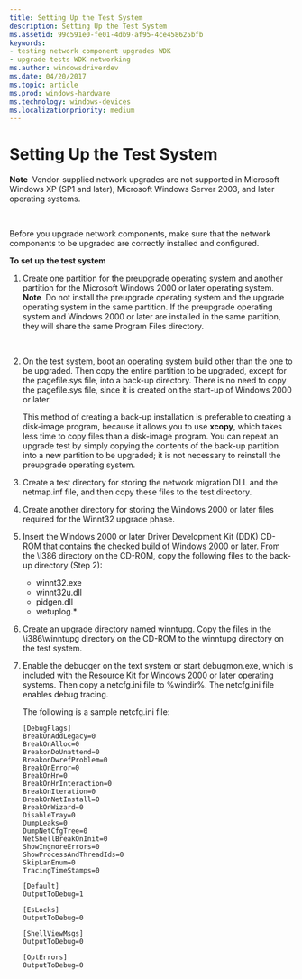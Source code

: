 ```yaml
---
title: Setting Up the Test System
description: Setting Up the Test System
ms.assetid: 99c591e0-fe01-4db9-af95-4ce458625bfb
keywords:
- testing network component upgrades WDK
- upgrade tests WDK networking
ms.author: windowsdriverdev
ms.date: 04/20/2017
ms.topic: article
ms.prod: windows-hardware
ms.technology: windows-devices
ms.localizationpriority: medium
---
```


# Setting Up the Test System





**Note**  Vendor-supplied network upgrades are not supported in Microsoft Windows XP (SP1 and later), Microsoft Windows Server 2003, and later operating systems.

 

Before you upgrade network components, make sure that the network components to be upgraded are correctly installed and configured.

**To set up the test system**

1.  Create one partition for the preupgrade operating system and another partition for the Microsoft Windows 2000 or later operating system.
    **Note**  Do not install the preupgrade operating system and the upgrade operating system in the same partition. If the preupgrade operating system and Windows 2000 or later are installed in the same partition, they will share the same Program Files directory.

     

2.  On the test system, boot an operating system build other than the one to be upgraded. Then copy the entire partition to be upgraded, except for the pagefile.sys file, into a back-up directory. There is no need to copy the pagefile.sys file, since it is created on the start-up of Windows 2000 or later.

    This method of creating a back-up installation is preferable to creating a disk-image program, because it allows you to use **xcopy**, which takes less time to copy files than a disk-image program. You can repeat an upgrade test by simply copying the contents of the back-up partition into a new partition to be upgraded; it is not necessary to reinstall the preupgrade operating system.

3.  Create a test directory for storing the network migration DLL and the netmap.inf file, and then copy these files to the test directory.

4.  Create another directory for storing the Windows 2000 or later files required for the Winnt32 upgrade phase.

5.  Insert the Windows 2000 or later Driver Development Kit (DDK) CD-ROM that contains the checked build of Windows 2000 or later. From the \\i386 directory on the CD-ROM, copy the following files to the back-up directory (Step 2):
    -   winnt32.exe
    -   winnt32u.dll
    -   pidgen.dll
    -   wetuplog.\*

6.  Create an upgrade directory named winntupg. Copy the files in the \\i386\\winntupg directory on the CD-ROM to the winntupg directory on the test system.

7.  Enable the debugger on the text system or start debugmon.exe, which is included with the Resource Kit for Windows 2000 or later operating systems. Then copy a netcfg.ini file to %windir%. The netcfg.ini file enables debug tracing.

    The following is a sample netcfg.ini file:

    ```
    [DebugFlags]
    BreakOnAddLegacy=0
    BreakOnAlloc=0
    BreakonDoUnattend=0
    BreakonDwrefProblem=0
    BreakOnError=0
    BreakOnHr=0
    BreakOnHrInteraction=0
    BreakOnIteration=0
    BreakOnNetInstall=0
    BreakOnWizard=0
    DisableTray=0
    DumpLeaks=0
    DumpNetCfgTree=0
    NetShellBreakOnInit=0
    ShowIngnoreErrors=0
    ShowProcessAndThreadIds=0
    SkipLanEnum=0
    TracingTimeStamps=0

    [Default]
    OutputToDebug=1

    [EsLocks]
    OutputToDebug=0

    [ShellViewMsgs]
    OutputToDebug=0

    [OptErrors]
    OutputToDebug=0
    ```

 

 





